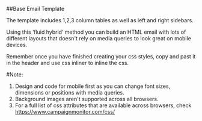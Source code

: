 ##Base Email Template

The template includes 1,2,3 column tables as well as left and right
sidebars.

Using this ‘fluid hybrid’ method you can build an HTML email with lots of different layouts that doesn't rely on media queries to look great on mobile devices.

Remember once you have finished creating your css styles, copy and past it in the header and use css inliner to inline the css.

#Note:

1. Design and code for mobile first as you can change font sizes, dimensions or positions with media queries.
2. Background images aren't supported across all browsers.
3. For a full list of css attributes that are available across browsers, check https://www.campaignmonitor.com/css/
